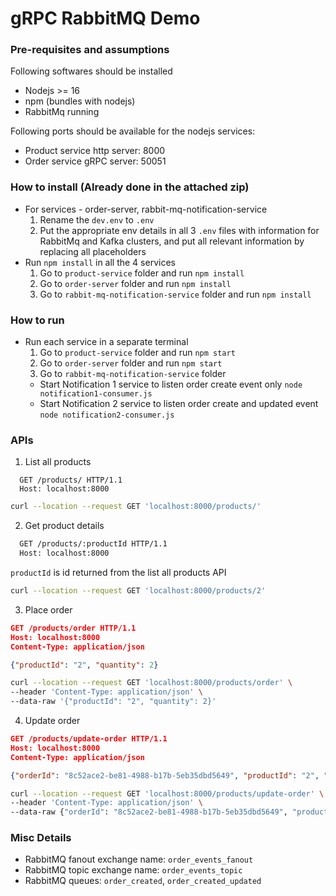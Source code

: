 # gRPC RabbitMQ Demo

### **Pre-requisites and assumptions**
Following softwares should be installed
- Nodejs >= 16
- npm (bundles with nodejs)
- RabbitMq running

Following ports should be available for the nodejs services:
- Product service http server: 8000
- Order service gRPC server: 50051

### **How to install** (Already done in the attached zip)
- For services - order-server, rabbit-mq-notification-service
  1. Rename the `dev.env` to `.env`
  2. Put the appropriate env details in all 3 `.env` files with information for RabbitMq and Kafka clusters, and put all relevant information by replacing all placeholders
- Run `npm install` in all the 4 services
  1. Go to `product-service` folder and run `npm install`
  2. Go to `order-server` folder and run `npm install`
  3. Go to `rabbit-mq-notification-service` folder and run `npm install`

### **How to run**
- Run each service in a separate terminal
  1. Go to `product-service` folder and run `npm start`
  2. Go to `order-server` folder and run `npm start`
  3. Go to `rabbit-mq-notification-service` folder 
    - Start Notification 1 service to listen order create event only `node notification1-consumer.js`
    - Start Notification 2 service to listen order create and updated event `node notification2-consumer.js`

### **APIs**
1. List all products  
```
  GET /products/ HTTP/1.1
  Host: localhost:8000
```
```bash
curl --location --request GET 'localhost:8000/products/'
```  

2. Get product details

```bash
  GET /products/:productId HTTP/1.1
  Host: localhost:8000
```
`productId` is id returned from the list all products API
```bash
curl --location --request GET 'localhost:8000/products/2'
```

3. Place order
```json
GET /products/order HTTP/1.1
Host: localhost:8000
Content-Type: application/json

{"productId": "2", "quantity": 2}
```
```bash
curl --location --request GET 'localhost:8000/products/order' \
--header 'Content-Type: application/json' \
--data-raw '{"productId": "2", "quantity": 2}'
```

4. Update order
```json
GET /products/update-order HTTP/1.1
Host: localhost:8000
Content-Type: application/json

{"orderId": "8c52ace2-be81-4988-b17b-5eb35dbd5649", "productId": "2", "quantity": 4}
```
```bash
curl --location --request GET 'localhost:8000/products/update-order' \
--header 'Content-Type: application/json' \
--data-raw {"orderId": "8c52ace2-be81-4988-b17b-5eb35dbd5649", "productId": "2", "quantity": 4}'
```

### Misc Details
- RabbitMQ fanout exchange name: `order_events_fanout`
- RabbitMQ topic exchange name: `order_events_topic`
- RabbitMQ queues: `order_created`, `order_created_updated`
